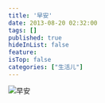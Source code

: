 ```yaml
---
title: '早安'
date: 2013-08-20 02:32:00
tags: []
published: true
hideInList: false
feature: 
isTop: false
categories: ["生活儿"]
---
```



![早安](https://toshaojin.files.wordpress.com/2013/08/tumblr_mrt0pmouzb1r311ono1_640.jpg)